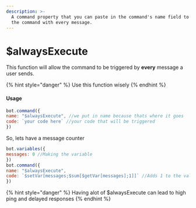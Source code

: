 ```yaml
---
description: >-
  A command property that you can paste in the command's name field to trigger
  the command with every message.
---
```


# $alwaysExecute

This function will allow the command to be triggered by **every** message a user sends.

{% hint style="danger" %}
Use this function wisely
{% endhint %}

#### Usage

```javascript
bot.command({
name: "$alwaysExecute", //we put in name because thats where it goes
code: `your code here` //your code that will be triggered
})
```

So, lets have a message counter

```javascript
bot.variables({
messages: 0 //Making the variable
})
bot.command({
name: "$alwaysExecute", 
code: `$setVar[messages;$sum[$getVar[messages];1]]` //Adds 1 to the value for every message sent
})
```

{% hint style="danger" %}
Having alot of $alwaysExecute can lead to high ping and delayed responses
{% endhint %}

